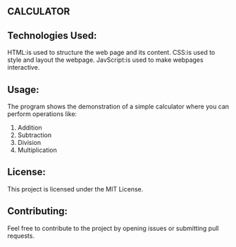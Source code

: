 ## CALCULATOR

## Technologies Used:
HTML:is used to structure the web page and its content.
CSS:is used to style and layout the webpage.
JavScript:is used to make webpages interactive.

## Usage:
The program shows the demonstration of a simple calculator where you can perform operations like:
1. Addition
2. Subtraction
3. Division
4. Multiplication

## License:
This project is licensed under the  MIT License.

## Contributing:
Feel free to contribute to the project by opening issues or submitting pull requests.

